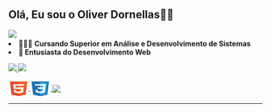 <h2>Olá, Eu sou o Oliver Dornellas👋🏽</h2>
<a href = "mailto:oliverdornellas20@gmail.com
"><img src="https://img.shields.io/badge/-Gmail-%23333?style=for-the-badge&logo=gmail&logoColor=white" target="_blank"></a>
<li>👨🏽‍💻 <strong>Cursando Superior em Análise e Desenvolvimento de Sistemas
<li>🌱 Entusiasta do Desenvolvimento Web
  
  <p>
  
  <div align="">
  <a href="https://github.com/oliverdornellas">
  <img height="175em" src="https://github-readme-stats.vercel.app/api?username=oliverdornellas&show_icons=true&theme=blue-green&include_all_commits=true&count_private=true"/>
  <img height="165em" src="https://github-readme-stats.vercel.app/api/top-langs/?username=oliverdornellas&layout=compact&langs_count=7&theme=blue-green"/>
</div>
    
<div style="display: inline_block"><br>
   <img align="center" alt="oliver-HTML" height="30" width="40" src="https://raw.githubusercontent.com/devicons/devicon/master/icons/html5/html5-original.svg">
  <img align="center" alt="oliver-CSS" height="30" width="40" src="https://raw.githubusercontent.com/devicons/devicon/master/icons/css3/css3-original.svg">
  <img align="center" height="60" widht="40" src="https://cdn.jsdelivr.net/gh/devicons/devicon/icons/mysql/mysql-plain-wordmark.svg" />
</div>
    <hr>
